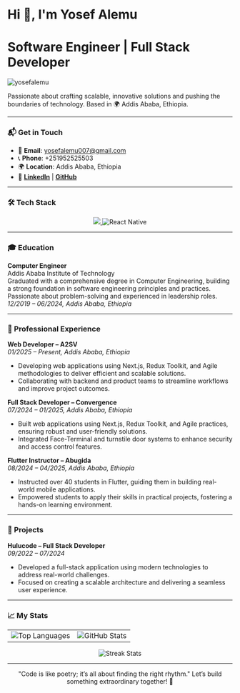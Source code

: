 <h1 align="left">Hi 👋, I'm Yosef Alemu</h1>
<h1 align="left">Software Engineer | Full Stack Developer</h1>

<p align="left"> 
  <img src="https://komarev.com/ghpvc/?username=yosefalemu&label=Profile%20Views&color=0e75b6&style=flat" alt="yosefalemu" /> 
</p>

<p align="left"> 
  Passionate about crafting scalable, innovative solutions and pushing the boundaries of technology. Based in 🌍 Addis Ababa, Ethiopia.
</p>

---

### 📬 Get in Touch
- 📧 **Email**: [yosefalemu007@gmail.com](mailto:yosefalemu007@gmail.com)  
- 📞 **Phone**: +251952525503  
- 🌍 **Location**: Addis Ababa, Ethiopia  
- 🔗 **[LinkedIn](https://linkedin.com/in/yosef-alemu)** | **[GitHub](https://github.com/yosefalemu)**  

---

### 🛠️ Tech Stack
<p align="center">
  <a href="https://skillicons.dev">
    <img src="https://skillicons.dev/icons?i=cpp,java,js,ts,go,dart,py,r,nextjs,react,redux,css,tailwind,materialui,flutter,django,express,nodejs,nestjs,graphql,firebase,mongodb,mysql,postgres,prisma,supabase,github,kubernetes,docker,git,postman" />
  </a>
  <img src="https://img.shields.io/badge/React_Native-%23000000?style=flat&logo=react&logoColor=%2361DAFB" alt="React Native" />
</p>

---

### 🎓 Education
**Computer Engineer**  
Addis Ababa Institute of Technology  
Graduated with a comprehensive degree in Computer Engineering, building a strong foundation in software engineering principles and practices. Passionate about problem-solving and experienced in leadership roles.  
*12/2019 – 06/2024, Addis Ababa, Ethiopia*

---

### 💼 Professional Experience
**Web Developer – A2SV**  
*01/2025 – Present, Addis Ababa, Ethiopia*  
- Developing web applications using Next.js, Redux Toolkit, and Agile methodologies to deliver efficient and scalable solutions.  
- Collaborating with backend and product teams to streamline workflows and improve project outcomes.

**Full Stack Developer – Convergence**  
*07/2024 – 01/2025, Addis Ababa, Ethiopia*  
- Built web applications using Next.js, Redux Toolkit, and Agile practices, ensuring robust and user-friendly solutions.  
- Integrated Face-Terminal and turnstile door systems to enhance security and access control features.

**Flutter Instructor – Abugida**  
*08/2024 – 04/2025, Addis Ababa, Ethiopia*  
- Instructed over 40 students in Flutter, guiding them in building real-world mobile applications.  
- Empowered students to apply their skills in practical projects, fostering a hands-on learning environment.

---

### 📂 Projects
**Hulucode – Full Stack Developer**  
*09/2022 – 07/2024*  
- Developed a full-stack application using modern technologies to address real-world challenges.  
- Focused on creating a scalable architecture and delivering a seamless user experience.

---

### 📈 My Stats
<table align="center">
  <tr>
    <td>
      <img src="https://github-readme-stats.vercel.app/api/top-langs?username=yosefalemu&show_icons=true&locale=en&layout=compact&theme=radical" alt="Top Languages" />
    </td>
    <td>
      <img src="https://github-readme-stats.vercel.app/api?username=yosefalemu&show_icons=true&locale=en&theme=radical" alt="GitHub Stats" />
    </td>
  </tr>
</table>

<p align="center">
  <img src="https://github-readme-streak-stats.herokuapp.com/?user=yosefalemu&theme=radical" alt="Streak Stats" />
</p>

---

<p align="center"> 
  "Code is like poetry; it’s all about finding the right rhythm."  
  Let’s build something extraordinary together! 🚀
</p>
